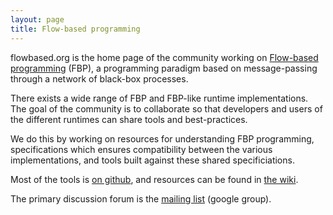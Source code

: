 ```yaml
---
layout: page
title: Flow-based programming
---
```


flowbased.org is the home page of the community working on
[Flow-based programming](https://en.wikipedia.org/wiki/Flow-based_programming) (FBP),
a programming paradigm based on message-passing through a network of black-box processes.

There exists a wide range of FBP and FBP-like runtime implementations.
The goal of the community is to collaborate so that developers and users of the different runtimes
can share tools and best-practices.

We do this by working on resources for understanding FBP programming,
specifications which ensures compatibility between the various implementations,
and tools built against these shared specificiations.

Most of the tools is [on github](https://github.com/flowbased),
and resources can be found in [the wiki](https://github.com/flowbased/flowbased.org/wiki).

The primary discussion forum is the
[mailing list](https://groups.google.com/forum/#!forum/flow-based-programming) (google group).
